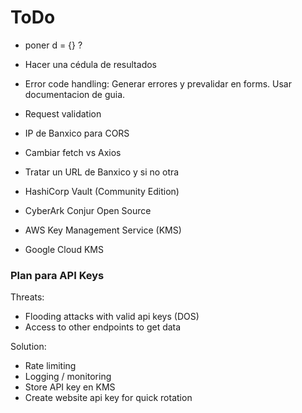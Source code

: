 # ToDo

- poner d = {} ?
- Hacer una cédula de resultados
- Error code handling: Generar errores y prevalidar en forms. Usar documentacion de guia.
- Request validation
- IP de Banxico para CORS
- Cambiar fetch vs Axios
- Tratar un URL de Banxico y si no otra

- HashiCorp Vault (Community Edition)
- CyberArk Conjur Open Source
- AWS Key Management Service (KMS)
- Google Cloud KMS

### Plan para API Keys

Threats:

- Flooding attacks with valid api keys (DOS)
- Access to other endpoints to get data

Solution:

- Rate limiting
- Logging / monitoring
- Store API key en KMS
- Create website api key for quick rotation
